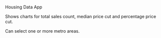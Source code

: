 Housing Data App

Shows charts for total sales count, median price cut and percentage price cut.

Can select one or more metro areas.